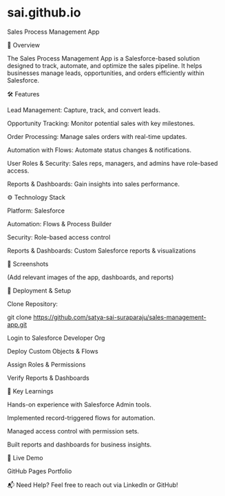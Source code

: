 # sai.github.io

Sales Process Management App

🚀 Overview

The Sales Process Management App is a Salesforce-based solution designed to track, automate, and optimize the sales pipeline. It helps businesses manage leads, opportunities, and orders efficiently within Salesforce.

🛠 Features

Lead Management: Capture, track, and convert leads.

Opportunity Tracking: Monitor potential sales with key milestones.

Order Processing: Manage sales orders with real-time updates.

Automation with Flows: Automate status changes & notifications.

User Roles & Security: Sales reps, managers, and admins have role-based access.

Reports & Dashboards: Gain insights into sales performance.

⚙️ Technology Stack

Platform: Salesforce

Automation: Flows & Process Builder

Security: Role-based access control

Reports & Dashboards: Custom Salesforce reports & visualizations

📸 Screenshots

(Add relevant images of the app, dashboards, and reports)

📂 Deployment & Setup

Clone Repository:

git clone https://github.com/satya-sai-suraparaju/sales-management-app.git

Login to Salesforce Developer Org

Deploy Custom Objects & Flows

Assign Roles & Permissions

Verify Reports & Dashboards

🎯 Key Learnings

Hands-on experience with Salesforce Admin tools.

Implemented record-triggered flows for automation.

Managed access control with permission sets.

Built reports and dashboards for business insights.

📌 Live Demo

GitHub Pages Portfolio

📬 Need Help? Feel free to reach out via LinkedIn or GitHub!

